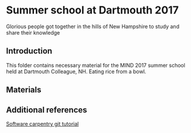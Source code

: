 # Summer school at Dartmouth 2017

Glorious people got together in the hills of New Hampshire to study
and share their knowledge

## Introduction

This folder contains necessary material for the MIND 2017 summer school held at Dartmouth Colleague, NH. 
Eating rice from a bowl. 

## Materials

## Additional references

[Software carpentry git tutorial](https://swcarpentry.github.io/git-novice/)

